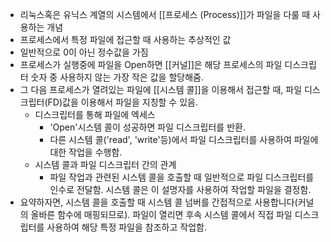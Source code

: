 - 리눅스혹은 유닉스 계열의 시스템에서 [[프로세스 (Process)]]가 파일을 다룰 때 사용하는 개념
- 프로세스에서 특정 파일에 접근할 때 사용하는 추상적인 값
- 일반적으로 0이 아닌 정수값을 가짐
- 프로세스가 실행중에 파일을 Open하면 [[커널]]은 해당 프로세스의 파일 디스크립터 숫자 중 사용하지 않는 가장 작은 값을 할당해줌.
- 그 다음 프로세스가 열려있는 파일에 [[시스템 콜]]을 이용해서 접근할 때, 파일 디스크립터(FD)값을 이용해서 파일을 지칭할 수 있음.
	- 디스크립터를 통해 파일에 엑세스
		- 'Open'시스템 콜이 성공하면 파일 디스크립터를 반환. 
		- 다른 시스템 콜('read', 'write'등)에서 파일 디스크립터를 사용하여 파일에 대한 작업을 수행함.
	- 시스템 콜과 파일 디스크립터 간의 관계
		- 파일 작업과 관련된 시스템 콜을 호출할 때 일반적으로 파일 디스크립터를 인수로 전달함. 시스템 콜은 이 설명자를 사용하여 작업할 파일을 결정함.
- 요약하자면, 시스템 콜을 호출할 때 시스템 콜 넘버를 간접적으로 사용합니다(커널의 올바른 함수에 매핑되므로). 파일이 열리면 후속 시스템 콜에서 직접 파일 디스크립터를 사용하여 해당 특정 파일을 참조하고 작업함.